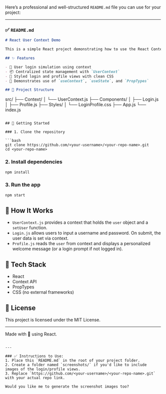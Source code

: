 Here’s a professional and well-structured `README.md` file you can use for your project:

---

### ✅ `README.md`

```markdown
# React User Context Demo

This is a simple React project demonstrating how to use the React Context API for managing user authentication state across components.

## ✨ Features

- 🔐 User login simulation using context
- 📦 Centralized state management with `UserContext`
- 💅 Styled login and profile views with clean CSS
- 🧠 Demonstrates use of `useContext`, `useState`, and `PropTypes`

## 📁 Project Structure

```

src/
├── Context/
│   └── UserContext.js
├── Components/
│   ├── Login.js
│   ├── Profile.js
├── Styles/
│   └── LoginProfile.css
├── App.js
└── index.js

````

## 🚀 Getting Started

### 1. Clone the repository

```bash
git clone https://github.com/<your-username>/<your-repo-name>.git
cd <your-repo-name>
````

### 2. Install dependencies

```bash
npm install
```

### 3. Run the app

```bash
npm start
```

## 🧠 How It Works

* `UserContext.js` provides a context that holds the `user` object and a `setUser` function.
* `Login.js` allows users to input a username and password. On submit, the user data is set via context.
* `Profile.js` reads the `user` from context and displays a personalized welcome message (or a login prompt if not logged in).



## 🔧 Tech Stack

* React
* Context API
* PropTypes
* CSS (no external frameworks)

## 📄 License

This project is licensed under the MIT License.

---

Made with 💙 using React.

```

---

### ✅ Instructions to Use:
1. Place this `README.md` in the root of your project folder.
2. Create a folder named `screenshots/` if you'd like to include images of the login/profile views.
3. Replace `https://github.com/<your-username>/<your-repo-name>.git` with your actual repo link.

Would you like me to generate the screenshot images too?
```
